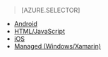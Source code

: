 > [AZURE.SELECTOR]
- [Android](../articles/mobile-services-android-how-to-use-client-library.md)
- [HTML/JavaScript](../articles/mobile-services-html-how-to-use-client-library.md)
- [iOS](../articles/mobile-services-ios-how-to-use-client-library.md)
- [Managed (Windows/Xamarin)](../articles/mobile-services-dotnet-how-to-use-client-library.md)









